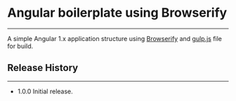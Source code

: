 # Angular boilerplate using Browserify
---

A simple Angular 1.x application structure using [Browserify](http://browserify.org/) and [gulp.js](http://gulpjs.com/) file for build.

## Release History
---

* 1.0.0 Initial release.

